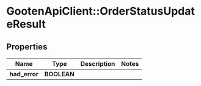 # GootenApiClient::OrderStatusUpdateResult

## Properties
Name | Type | Description | Notes
------------ | ------------- | ------------- | -------------
**had_error** | **BOOLEAN** |  | 



